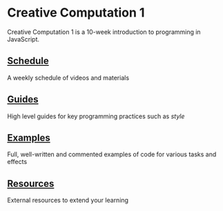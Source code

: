 # Creative Computation 1

Creative Computation 1 is a 10-week introduction to programming in JavaScript.

## [Schedule](schedule.md)

A weekly schedule of videos and materials

## [Guides](guides/)

High level guides for key programming practices such as *style*

## [Examples](examples/)

Full, well-written and commented examples of code for various tasks and effects

## [Resources](resources.md)

External resources to extend your learning
